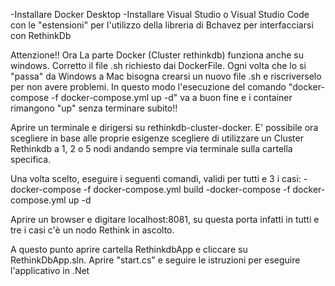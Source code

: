 -Installare Docker Desktop
-Installare Visual Studio o Visual Studio Code con le "estensioni" per l'utilizzo della libreria di Bchavez per interfacciarsi con RethinkDb  

Attenzione!! Ora La parte Docker (Cluster rethinkdb) funziona anche su windows.
             Corretto il file .sh richiesto dai DockerFile.
             Ogni volta che lo si "passa" da Windows a Mac bisogna crearsi un nuovo file .sh e riscriverselo per non avere problemi.
             In questo modo l'esecuzione del comando "docker-compose -f docker-compose.yml up -d" va a buon fine e i container rimangono "up" senza terminare subito!!


Aprire un terminale e dirigersi su rethinkdb-cluster-docker.
E' possibile ora scegliere in base alle proprie esigenze scegliere di utilizzare un Cluster Rethinkdb a 1, 2 o 5 nodi andando sempre via terminale sulla cartella specifica.

Una volta scelto, eseguire i seguenti comandi, validi per tutti e 3 i casi:
-docker-compose -f docker-compose.yml build
-docker-compose -f docker-compose.yml up -d

Aprire un browser e digitare localhost:8081, su questa porta infatti in tutti e tre i casi c'è un nodo Rethink in ascolto.

A questo punto aprire cartella RethinkdbApp e cliccare su RethinkDbApp.sln.
Aprire "start.cs" e seguire le istruzioni per eseguire l'applicativo in .Net
